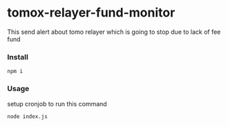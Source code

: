 # tomox-relayer-fund-monitor
This send alert about tomo relayer which is going to stop due to lack of fee fund

### Install
```
npm i
```

### Usage
setup cronjob to run this command
```
node index.js
```
